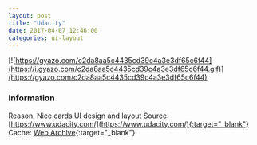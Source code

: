 ```yaml
---
layout: post
title: "Udacity"
date: 2017-04-07 12:46:00
categories: ui-layout
---
```


[![https://gyazo.com/c2da8aa5c4435cd39c4a3e3df65c6f44](https://i.gyazo.com/c2da8aa5c4435cd39c4a3e3df65c6f44.gif)](https://gyazo.com/c2da8aa5c4435cd39c4a3e3df65c6f44)

### Information
Reason: Nice cards UI design and layout
Source: [https://www.udacity.com/](https://www.udacity.com/){:target="_blank"}  
Cache: [Web Archive](https://web.archive.org/web/20170410055005/https://www.udacity.com/){:target="_blank"}
